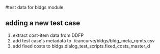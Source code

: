 #test data for bldgs module

## adding a new test case
1) extract cost-item data from DDFP
2) add test case's metadata to ./cancurve/bldgs/bldg_meta_rqmts.csv
3) add fixed costs to bldgs.dialog_test_scripts.fixed_costs_master_d